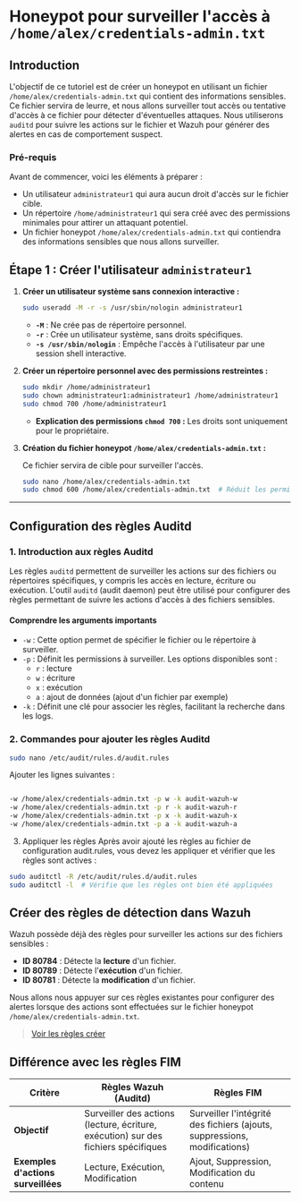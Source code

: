 # Honeypot pour surveiller l'accès à `/home/alex/credentials-admin.txt`

## Introduction

L'objectif de ce tutoriel est de créer un honeypot en utilisant un fichier `/home/alex/credentials-admin.txt` qui contient des informations sensibles. Ce fichier servira de leurre, et nous allons surveiller tout accès ou tentative d'accès à ce fichier pour détecter d'éventuelles attaques. Nous utiliserons `auditd` pour suivre les actions sur le fichier et Wazuh pour générer des alertes en cas de comportement suspect.

### Pré-requis

Avant de commencer, voici les éléments à préparer :

- Un utilisateur `administrateur1` qui aura aucun droit d'accès sur le fichier cible.
- Un répertoire `/home/administrateur1` qui sera créé avec des permissions minimales pour attirer un attaquant potentiel.
- Un fichier honeypot `/home/alex/credentials-admin.txt` qui contiendra des informations sensibles que nous allons surveiller.

## Étape 1 : Créer l'utilisateur `administrateur1`

1. **Créer un utilisateur système sans connexion interactive :**

    ```sh
    sudo useradd -M -r -s /usr/sbin/nologin administrateur1
    ```

    - **`-M`** : Ne crée pas de répertoire personnel.
    - **`-r`** : Crée un utilisateur système, sans droits spécifiques.
    - **`-s /usr/sbin/nologin`** : Empêche l'accès à l'utilisateur par une session shell interactive.

2. **Créer un répertoire personnel avec des permissions restreintes :**

    ```sh
    sudo mkdir /home/administrateur1
    sudo chown administrateur1:administrateur1 /home/administrateur1
    sudo chmod 700 /home/administrateur1
    ```

    - **Explication des permissions `chmod 700` :** Les droits sont uniquement pour le propriétaire.

3. **Création du fichier honeypot `/home/alex/credentials-admin.txt` :**

    Ce fichier servira de cible pour surveiller l'accès.

    ```sh
    sudo nano /home/alex/credentials-admin.txt
    sudo chmod 600 /home/alex/credentials-admin.txt  # Réduit les permissions
    ```

---

## Configuration des règles Auditd

### 1. Introduction aux règles Auditd

Les règles `auditd` permettent de surveiller les actions sur des fichiers ou répertoires spécifiques, y compris les accès en lecture, écriture ou exécution. L'outil `auditd` (audit daemon) peut être utilisé pour configurer des règles permettant de suivre les actions d'accès à des fichiers sensibles.

#### Comprendre les arguments importants

- `-w` : Cette option permet de spécifier le fichier ou le répertoire à surveiller.
- `-p` : Définit les permissions à surveiller. Les options disponibles sont :
    - `r` : lecture
    - `w` : écriture
    - `x` : exécution
    - `a` : ajout de données (ajout d'un fichier par exemple)
- `-k` : Définit une clé pour associer les règles, facilitant la recherche dans les logs.

### 2. Commandes pour ajouter les règles Auditd

```sh
sudo nano /etc/audit/rules.d/audit.rules

```
Ajouter les lignes suivantes :

```sh

-w /home/alex/credentials-admin.txt -p w -k audit-wazuh-w
-w /home/alex/credentials-admin.txt -p r -k audit-wazuh-r
-w /home/alex/credentials-admin.txt -p x -k audit-wazuh-x
-w /home/alex/credentials-admin.txt -p a -k audit-wazuh-a
```

3. Appliquer les règles
Après avoir ajouté les règles au fichier de configuration audit.rules, vous devez les appliquer et vérifier que les règles sont actives :

```sh
sudo auditctl -R /etc/audit/rules.d/audit.rules
sudo auditctl -l  # Vérifie que les règles ont bien été appliquées
```

## Créer des règles de détection dans Wazuh

Wazuh possède déjà des règles pour surveiller les actions sur des fichiers sensibles :

- **ID 80784** : Détecte la **lecture** d'un fichier.
- **ID 80789** : Détecte l'**exécution** d'un fichier.
- **ID 80781** : Détecte la **modification** d'un fichier.

Nous allons nous appuyer sur ces règles existantes pour configurer des alertes lorsque des actions sont effectuées sur le fichier honeypot `/home/alex/credentials-admin.txt`.

> [Voir les règles créer](https://github.com/Purpelab/ForgeLab/rules/honeypot.xml)
> 
## Différence avec les règles FIM

| **Critère**                | **Règles Wazuh (Auditd)**                                 | **Règles FIM**                                     |
|----------------------------|-----------------------------------------------------------|----------------------------------------------------|
| **Objectif**               | Surveiller des actions (lecture, écriture, exécution) sur des fichiers spécifiques | Surveiller l'intégrité des fichiers (ajouts, suppressions, modifications) |
| **Exemples d'actions surveillées** | Lecture, Exécution, Modification                        | Ajout, Suppression, Modification du contenu        |

